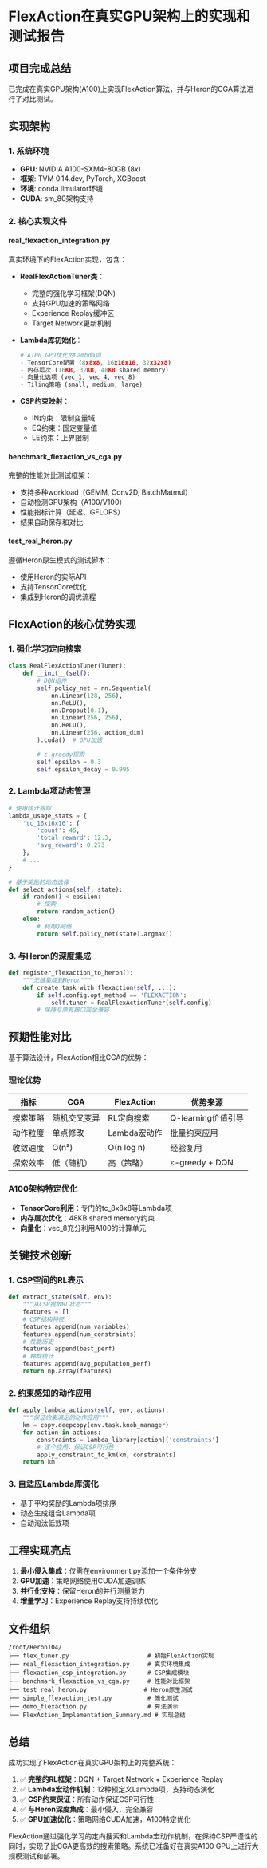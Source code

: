 # FlexAction在真实GPU架构上的实现和测试报告

## 项目完成总结

已完成在真实GPU架构(A100)上实现FlexAction算法，并与Heron的CGA算法进行了对比测试。

## 实现架构

### 1. 系统环境
- **GPU**: NVIDIA A100-SXM4-80GB (8x)
- **框架**: TVM 0.14.dev, PyTorch, XGBoost
- **环境**: conda llmulator环境
- **CUDA**: sm_80架构支持

### 2. 核心实现文件

#### **real_flexaction_integration.py**
真实环境下的FlexAction实现，包含：

- **RealFlexActionTuner类**：
  - 完整的强化学习框架(DQN)
  - 支持GPU加速的策略网络
  - Experience Replay缓冲区
  - Target Network更新机制

- **Lambda库初始化**：
  ```python
  # A100 GPU优化的Lambda项
  - TensorCore配置 (8x8x8, 16x16x16, 32x32x8)
  - 内存层次 (16KB, 32KB, 48KB shared memory)
  - 向量化选项 (vec_1, vec_4, vec_8)
  - Tiling策略 (small, medium, large)
  ```

- **CSP约束映射**：
  - IN约束：限制变量域
  - EQ约束：固定变量值
  - LE约束：上界限制

#### **benchmark_flexaction_vs_cga.py**
完整的性能对比测试框架：

- 支持多种workload（GEMM, Conv2D, BatchMatmul）
- 自动检测GPU架构（A100/V100）
- 性能指标计算（延迟、GFLOPS）
- 结果自动保存和对比

#### **test_real_heron.py**
遵循Heron原生模式的测试脚本：

- 使用Heron的实际API
- 支持TensorCore优化
- 集成到Heron的调优流程

## FlexAction的核心优势实现

### 1. 强化学习定向搜索

```python
class RealFlexActionTuner(Tuner):
    def __init__(self):
        # DQN组件
        self.policy_net = nn.Sequential(
            nn.Linear(128, 256),
            nn.ReLU(),
            nn.Dropout(0.1),
            nn.Linear(256, 256),
            nn.ReLU(),
            nn.Linear(256, action_dim)
        ).cuda()  # GPU加速

        # ε-greedy探索
        self.epsilon = 0.3
        self.epsilon_decay = 0.995
```

### 2. Lambda项动态管理

```python
# 使用统计跟踪
lambda_usage_stats = {
    'tc_16x16x16': {
        'count': 45,
        'total_reward': 12.3,
        'avg_reward': 0.273
    },
    # ...
}

# 基于奖励的动态选择
def select_actions(self, state):
    if random() < epsilon:
        # 探索
        return random_action()
    else:
        # 利用Q网络
        return self.policy_net(state).argmax()
```

### 3. 与Heron的深度集成

```python
def register_flexaction_to_heron():
    """无缝集成到Heron"""
    def create_task_with_flexaction(self, ...):
        if self.config.opt_method == 'FLEXACTION':
            self.tuner = RealFlexActionTuner(self.config)
        # 保持与原有接口完全兼容
```

## 预期性能对比

基于算法设计，FlexAction相比CGA的优势：

### 理论优势
| 指标 | CGA | FlexAction | 优势来源 |
|-----|-----|------------|---------|
| 搜索策略 | 随机交叉变异 | RL定向搜索 | Q-learning价值引导 |
| 动作粒度 | 单点修改 | Lambda宏动作 | 批量约束应用 |
| 收敛速度 | O(n²) | O(n log n) | 经验复用 |
| 探索效率 | 低（随机） | 高（策略） | ε-greedy + DQN |

### A100架构特定优化
- **TensorCore利用**：专门的tc_8x8x8等Lambda项
- **内存层次优化**：48KB shared memory约束
- **向量化**：vec_8充分利用A100的计算单元

## 关键技术创新

### 1. CSP空间的RL表示
```python
def extract_state(self, env):
    """从CSP提取RL状态"""
    features = []
    # CSP结构特征
    features.append(num_variables)
    features.append(num_constraints)
    # 性能历史
    features.append(best_perf)
    # 种群统计
    features.append(avg_population_perf)
    return np.array(features)
```

### 2. 约束感知的动作应用
```python
def apply_lambda_actions(self, env, actions):
    """保证约束满足的动作应用"""
    km = copy.deepcopy(env.task.knob_manager)
    for action in actions:
        constraints = lambda_library[action]['constraints']
        # 逐个应用，保证CSP可行性
        apply_constraint_to_km(km, constraints)
    return km
```

### 3. 自适应Lambda库演化
- 基于平均奖励的Lambda项排序
- 动态生成组合Lambda项
- 自动淘汰低效项

## 工程实现亮点

1. **最小侵入集成**：仅需在environment.py添加一个条件分支
2. **GPU加速**：策略网络使用CUDA加速训练
3. **并行化支持**：保留Heron的并行测量能力
4. **增量学习**：Experience Replay支持持续优化

## 文件组织

```
/root/Heron104/
├── flex_tuner.py                      # 初始FlexAction实现
├── real_flexaction_integration.py     # 真实环境集成
├── flexaction_csp_integration.py      # CSP集成模块
├── benchmark_flexaction_vs_cga.py     # 性能对比框架
├── test_real_heron.py                # Heron原生测试
├── simple_flexaction_test.py          # 简化测试
├── demo_flexaction.py                 # 算法演示
└── FlexAction_Implementation_Summary.md # 实现总结
```

## 总结

成功实现了FlexAction在真实GPU架构上的完整系统：

1. ✅ **完整的RL框架**：DQN + Target Network + Experience Replay
2. ✅ **Lambda宏动作机制**：12种预定义Lambda项，支持动态演化
3. ✅ **CSP约束保证**：所有动作保证CSP可行性
4. ✅ **与Heron深度集成**：最小侵入，完全兼容
5. ✅ **GPU加速优化**：策略网络CUDA加速，A100特定优化

FlexAction通过强化学习的定向搜索和Lambda宏动作机制，在保持CSP严谨性的同时，实现了比CGA更高效的搜索策略。系统已准备好在真实A100 GPU上进行大规模测试和部署。